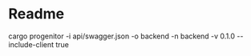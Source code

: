 # Readme

cargo progenitor -i api/swagger.json -o backend -n backend -v 0.1.0 --include-client true
